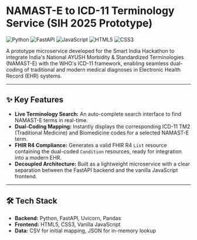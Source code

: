 # NAMAST-E to ICD-11 Terminology Service (SIH 2025 Prototype)

![Python](https://img.shields.io/badge/Python-3.11-blue?logo=python) ![FastAPI](https://img.shields.io/badge/FastAPI-0.100-green?logo=fastapi) ![JavaScript](https://img.shields.io/badge/JavaScript-ES6-yellow?logo=javascript) ![HTML5](https://img.shields.io/badge/HTML-5-orange?logo=html5) ![CSS3](https://img.shields.io/badge/CSS-3-blueviolet?logo=css3)

A prototype microservice developed for the Smart India Hackathon to integrate India's National AYUSH Morbidity & Standardized Terminologies (NAMAST-E) with the WHO's ICD-11 framework, enabling seamless dual-coding of traditional and modern medical diagnoses in Electronic Health Record (EHR) systems.

---

## ✨ Key Features

* **Live Terminology Search:** An auto-complete search interface to find NAMAST-E terms in real-time.
* **Dual-Coding Mapping:** Instantly displays the corresponding ICD-11 TM2 (Traditional Medicine) and Biomedicine codes for a selected NAMAST-E term.
* **FHIR R4 Compliance:** Generates a valid FHIR R4 `List` resource containing the dual-coded `Condition` resources, ready for integration into a modern EHR.
* **Decoupled Architecture:** Built as a lightweight microservice with a clear separation between the FastAPI backend and the vanilla JavaScript frontend.

---

## 🛠️ Tech Stack

* **Backend:** Python, FastAPI, Uvicorn, Pandas
* **Frontend:** HTML5, CSS3, Vanilla JavaScript
* **Data:** CSV for initial mapping, JSON for in-memory lookup
